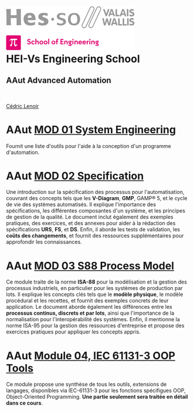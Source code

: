 <h1 align="left">
  <br>
  <img src="./img/hei-en.png" alt="HEI-Vs Logo" width="350">
  <br>
  HEI-Vs Engineering School <h2>AAut Advanced Automation</h2>
  <br>
</h1>

[Cédric Lenoir](mailto:cedric.lenoir@hevs.ch)


# AAut [MOD 01 System Engineering](./AAut_MOD_01_System_Engineering/README.md)
Fournit une liste d'outils pour l'aide à la conception d'un programme d'automation.


# AAut [MOD 02 Specification](/AAut_MOD_02_Specification/README.md)
Une introduction sur la spécification des processus pour l'automatisation, couvrant des concepts tels que les **V-Diagram**, **GMP**, GAMP® 5, et le cycle de vie des systèmes automatisés. Il explique l'importance des spécifications, les différentes composantes d'un système, et les principes de gestion de la qualité. Le document inclut également des exemples pratiques, des exercices, et des annexes pour aider à la rédaction des spécifications **URS**, **FS**, et **DS**. Enfin, il aborde les tests de validation, les **coûts des changements**, et fournit des ressources supplémentaires pour approfondir les connaissances.


# AAut [MOD 03 S88 Process Model](/AAut_MOD_03_S88_Model/README.md)
Ce module traite de la norme **ISA-88** pour la modélisation et la gestion des processus industriels, en particulier pour les systèmes de production par lots. Il explique les concepts clés tels que le **modèle physique**, le modèle procédural et les recettes, et fournit des exemples concrets de leur application. Le document aborde également les différences entre les **processus continus, discrets et par lots**, ainsi que l'importance de la normalisation pour l'interopérabilité des systèmes. Enfin, il mentionne la norme ISA-95 pour la gestion des ressources d'entreprise et propose des exercices pratiques pour appliquer les concepts appris.

# AAut [Module 04, IEC 61131-3 OOP Tools](./AAut_MOD_04_IEC_OOP_TOOLS/)
Ce module propose une synthèse de tous les outils, extensions de langages, disponibles via IEC-61131-3 pour les fonctions spécifigues OOP, Object-Oriented Programming. **Une partie seulement sera traitée en détail dans ce cours**.